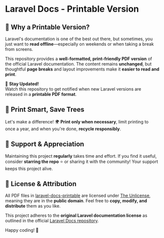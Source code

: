 # Laravel Docs - Printable Version  

## 📖 Why a Printable Version?  

Laravel's documentation is one of the best out there, but sometimes, you just want to **read offline**—especially on weekends or when taking a break from screens.  

This repository provides a **well-formatted, print-friendly PDF version** of the official Laravel documentation. The content remains **unchanged**, but thoughtful **page breaks** and layout improvements make it **easier to read and print**.  

🔔 **Stay Updated!**  
Watch this repository to get notified when new Laravel versions are released in a **printable PDF format**.  

## 🌱 Print Smart, Save Trees  
Let's make a difference! 🌍 **Print only when necessary**, limit printing to once a year, and when you're done, **recycle responsibly**.

## 🙌 Support & Appreciation  

Maintaining this project **regularly** takes time and effort. If you find it useful, consider **starring the repo** ⭐ or sharing it with the community! Your support keeps this project alive.  

## 📜 License & Attribution  

All PDF files in [laravel-docs-printable](https://github.com/ankitpsk/laravel-docs-printable) are licensed under [The Unlicense](https://github.com/ankitpsk/laravel-docs-printable/blob/main/LICENSE), meaning they are in the **public domain**. Feel free to **copy, modify, and distribute** them as you like.  

This project adheres to the **original Laravel documentation license** as outlined in the official [Laravel Docs repository](https://github.com/laravel/docs/blob/12.x/license.md).  

Happy coding! 🚀
